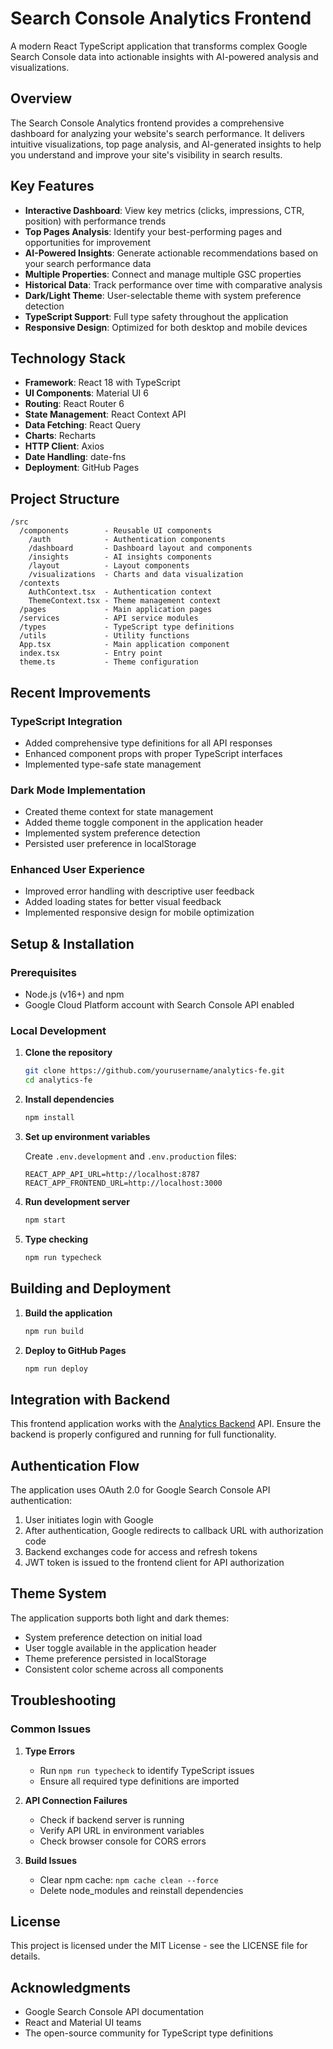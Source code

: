 # Search Console Analytics Frontend

A modern React TypeScript application that transforms complex Google Search Console data into actionable insights with AI-powered analysis and visualizations.

## Overview

The Search Console Analytics frontend provides a comprehensive dashboard for analyzing your website's search performance. It delivers intuitive visualizations, top page analysis, and AI-generated insights to help you understand and improve your site's visibility in search results.

## Key Features

- **Interactive Dashboard**: View key metrics (clicks, impressions, CTR, position) with performance trends
- **Top Pages Analysis**: Identify your best-performing pages and opportunities for improvement
- **AI-Powered Insights**: Generate actionable recommendations based on your search performance data
- **Multiple Properties**: Connect and manage multiple GSC properties
- **Historical Data**: Track performance over time with comparative analysis
- **Dark/Light Theme**: User-selectable theme with system preference detection
- **TypeScript Support**: Full type safety throughout the application
- **Responsive Design**: Optimized for both desktop and mobile devices

## Technology Stack

- **Framework**: React 18 with TypeScript
- **UI Components**: Material UI 6
- **Routing**: React Router 6
- **State Management**: React Context API
- **Data Fetching**: React Query
- **Charts**: Recharts
- **HTTP Client**: Axios
- **Date Handling**: date-fns
- **Deployment**: GitHub Pages

## Project Structure

```
/src
  /components        - Reusable UI components
    /auth            - Authentication components
    /dashboard       - Dashboard layout and components
    /insights        - AI insights components
    /layout          - Layout components
    /visualizations  - Charts and data visualization
  /contexts
    AuthContext.tsx  - Authentication context
    ThemeContext.tsx - Theme management context
  /pages             - Main application pages
  /services          - API service modules
  /types             - TypeScript type definitions
  /utils             - Utility functions
  App.tsx            - Main application component
  index.tsx          - Entry point
  theme.ts           - Theme configuration
```

## Recent Improvements

### TypeScript Integration
- Added comprehensive type definitions for all API responses
- Enhanced component props with proper TypeScript interfaces
- Implemented type-safe state management

### Dark Mode Implementation
- Created theme context for state management
- Added theme toggle component in the application header
- Implemented system preference detection
- Persisted user preference in localStorage

### Enhanced User Experience
- Improved error handling with descriptive user feedback
- Added loading states for better visual feedback
- Implemented responsive design for mobile optimization

## Setup & Installation

### Prerequisites

- Node.js (v16+) and npm
- Google Cloud Platform account with Search Console API enabled

### Local Development

1. **Clone the repository**
   ```bash
   git clone https://github.com/yourusername/analytics-fe.git
   cd analytics-fe
   ```

2. **Install dependencies**
   ```bash
   npm install
   ```

3. **Set up environment variables**
   
   Create `.env.development` and `.env.production` files:
   ```
   REACT_APP_API_URL=http://localhost:8787
   REACT_APP_FRONTEND_URL=http://localhost:3000
   ```

4. **Run development server**
   ```bash
   npm start
   ```

5. **Type checking**
   ```bash
   npm run typecheck
   ```

## Building and Deployment

1. **Build the application**
   ```bash
   npm run build
   ```

2. **Deploy to GitHub Pages**
   ```bash
   npm run deploy
   ```

## Integration with Backend

This frontend application works with the [Analytics Backend](https://github.com/yourusername/analytics-be) API. Ensure the backend is properly configured and running for full functionality.

## Authentication Flow

The application uses OAuth 2.0 for Google Search Console API authentication:

1. User initiates login with Google
2. After authentication, Google redirects to callback URL with authorization code
3. Backend exchanges code for access and refresh tokens
4. JWT token is issued to the frontend client for API authorization

## Theme System

The application supports both light and dark themes:

- System preference detection on initial load
- User toggle available in the application header
- Theme preference persisted in localStorage
- Consistent color scheme across all components

## Troubleshooting

### Common Issues

1. **Type Errors**
   - Run `npm run typecheck` to identify TypeScript issues
   - Ensure all required type definitions are imported

2. **API Connection Failures**
   - Check if backend server is running
   - Verify API URL in environment variables
   - Check browser console for CORS errors

3. **Build Issues**
   - Clear npm cache: `npm cache clean --force`
   - Delete node_modules and reinstall dependencies

## License

This project is licensed under the MIT License - see the LICENSE file for details.

## Acknowledgments

- Google Search Console API documentation
- React and Material UI teams
- The open-source community for TypeScript type definitions
